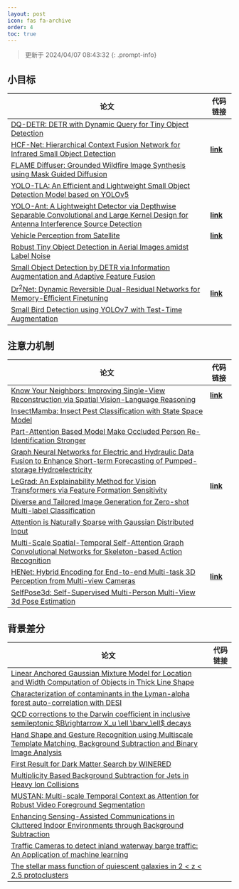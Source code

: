 ```yaml
---
layout: post
icon: fas fa-archive
order: 4
toc: true
---
```


> 更新于 2024/04/07 08:43:32
{: .prompt-info}

## 小目标

| 论文 | 代码链接 |
| --- | --- |
| [DQ-DETR: DETR with Dynamic Query for Tiny Object Detection](http://arxiv.org/abs/2404.03507v1) |  |
| [HCF-Net: Hierarchical Context Fusion Network for Infrared Small Object Detection](http://arxiv.org/abs/2403.10778v1) | [**link**](https://github.com/zhengshuchen/hcfnet) |
| [FLAME Diffuser: Grounded Wildfire Image Synthesis using Mask Guided Diffusion](http://arxiv.org/abs/2403.03463v1) |  |
| [YOLO-TLA: An Efficient and Lightweight Small Object Detection Model based on YOLOv5](http://arxiv.org/abs/2402.14309v1) |  |
| [YOLO-Ant: A Lightweight Detector via Depthwise Separable Convolutional and Large Kernel Design for Antenna Interference Source Detection](http://arxiv.org/abs/2402.12641v1) | [**link**](https://github.com/scnu-rislab/yolo-ant) |
| [Vehicle Perception from Satellite](http://arxiv.org/abs/2402.00703v1) | [**link**](https://github.com/chenxi1510/vehicle-perception-from-satellite-videos) |
| [Robust Tiny Object Detection in Aerial Images amidst Label Noise](http://arxiv.org/abs/2401.08056v1) |  |
| [Small Object Detection by DETR via Information Augmentation and Adaptive Feature Fusion](http://arxiv.org/abs/2401.08017v1) |  |
| [Dr$^2$Net: Dynamic Reversible Dual-Residual Networks for Memory-Efficient Finetuning](http://arxiv.org/abs/2401.04105v2) | [**link**](https://github.com/coolbay/Dr2Net) |
| [Small Bird Detection using YOLOv7 with Test-Time Augmentation](http://arxiv.org/abs/2401.01018v1) |  |

## 注意力机制

| 论文 | 代码链接 |
| --- | --- |
| [Know Your Neighbors: Improving Single-View Reconstruction via Spatial Vision-Language Reasoning](http://arxiv.org/abs/2404.03658v1) | [**link**](https://github.com/ruili3/Know-Your-Neighbors) |
| [InsectMamba: Insect Pest Classification with State Space Model](http://arxiv.org/abs/2404.03611v1) |  |
| [Part-Attention Based Model Make Occluded Person Re-Identification Stronger](http://arxiv.org/abs/2404.03443v1) |  |
| [Graph Neural Networks for Electric and Hydraulic Data Fusion to Enhance Short-term Forecasting of Pumped-storage Hydroelectricity](http://arxiv.org/abs/2404.03368v1) |  |
| [LeGrad: An Explainability Method for Vision Transformers via Feature Formation Sensitivity](http://arxiv.org/abs/2404.03214v1) | [**link**](https://github.com/walbouss/legrad) |
| [Diverse and Tailored Image Generation for Zero-shot Multi-label Classification](http://arxiv.org/abs/2404.03144v1) |  |
| [Attention is Naturally Sparse with Gaussian Distributed Input](http://arxiv.org/abs/2404.02690v1) |  |
| [Multi-Scale Spatial-Temporal Self-Attention Graph Convolutional Networks for Skeleton-based Action Recognition](http://arxiv.org/abs/2404.02624v1) |  |
| [HENet: Hybrid Encoding for End-to-end Multi-task 3D Perception from Multi-view Cameras](http://arxiv.org/abs/2404.02517v1) | [**link**](https://github.com/vdigpku/henet) |
| [SelfPose3d: Self-Supervised Multi-Person Multi-View 3d Pose Estimation](http://arxiv.org/abs/2404.02041v1) |  |

## 背景差分

| 论文 | 代码链接 |
| --- | --- |
| [Linear Anchored Gaussian Mixture Model for Location and Width Computation of Objects in Thick Line Shape](http://arxiv.org/abs/2404.03043v1) |  |
| [Characterization of contaminants in the Lyman-alpha forest auto-correlation with DESI](http://arxiv.org/abs/2404.03003v1) |  |
| [QCD corrections to the Darwin coefficient in inclusive semileptonic $B\rightarrow X_u \ell \barν_\ell$ decays](http://arxiv.org/abs/2402.13805v2) |  |
| [Hand Shape and Gesture Recognition using Multiscale Template Matching, Background Subtraction and Binary Image Analysis](http://arxiv.org/abs/2402.09663v1) |  |
| [First Result for Dark Matter Search by WINERED](http://arxiv.org/abs/2402.07976v1) |  |
| [Multiplicity Based Background Subtraction for Jets in Heavy Ion Collisions](http://arxiv.org/abs/2402.10945v1) |  |
| [MUSTAN: Multi-scale Temporal Context as Attention for Robust Video Foreground Segmentation](http://arxiv.org/abs/2402.00918v1) |  |
| [Enhancing Sensing-Assisted Communications in Cluttered Indoor Environments through Background Subtraction](http://arxiv.org/abs/2401.05763v1) |  |
| [Traffic Cameras to detect inland waterway barge traffic: An Application of machine learning](http://arxiv.org/abs/2401.03070v1) |  |
| [The stellar mass function of quiescent galaxies in 2 < z < 2.5 protoclusters](http://arxiv.org/abs/2312.12380v1) |  |
